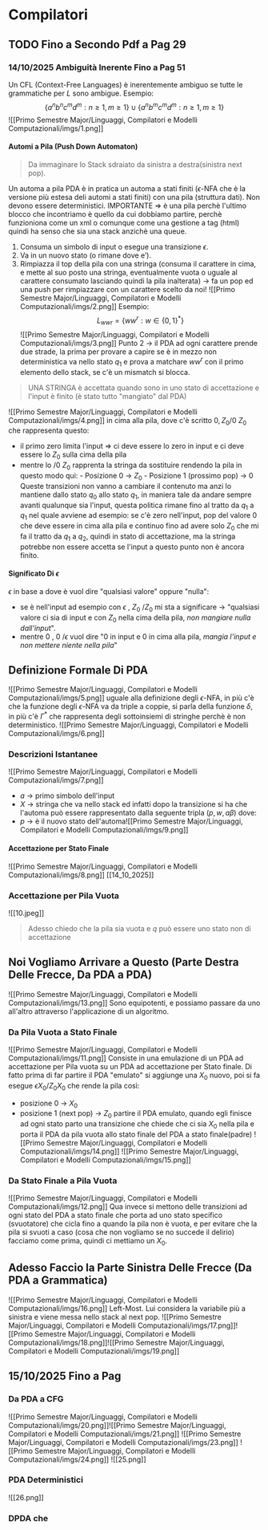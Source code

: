 # Compilatori
## TODO Fino a Secondo Pdf a Pag 29
### 14/10/2025 Ambiguità Inerente Fino a Pag 51
Un CFL (Context-Free Languages) è inerentemente ambiguo se tutte le grammatiche per $L$ sono ambigue.
Esempio:
$$\{a^n b^nc^md^m: n\geq 1,m\geq 1\} \cup \{a^n b^mc^md^m: n\geq 1,m\geq 1\}$$
![[Primo Semestre Major/Linguaggi, Compilatori e Modelli Computazionali/imgs/1.png]]
#### Automi a Pila (Push Down Automaton)

> Da immaginare lo Stack sdraiato da sinistra a destra(sinistra next pop).

Un automa a pila PDA è in pratica un automa a stati finiti ($\epsilon$-NFA che è la versione più estesa deli automi a stati finiti) con una pila (struttura dati).
Non devono essere deterministici.
IMPORTANTE => è una pila perchè l'ultimo blocco che incontriamo è quello da cui dobbiamo partire, perchè funzioniona come un xml o comunque come una gestione a tag (html) quindi ha senso che sia una stack anzichè una queue.
1. Consuma un simbolo di input o esegue una transizione $\epsilon$.
2. Va in un nuovo stato (o rimane dove e’).
3. Rimpiazza il top della pila con una stringa (consuma il carattere in cima, e mette al suo posto una stringa, eventualmente vuota o uguale al carattere consumato lasciando quindi la pila inalterata) $\rightarrow$ fa un pop ed una push per rimpiazzare con un carattere scelto da noi!
![[Primo Semestre Major/Linguaggi, Compilatori e Modelli Computazionali/imgs/2.png]]
Esempio:
$$L_{wwr} = \{ ww^r: w ∈ \{0,1\}^*\}$$
![[Primo Semestre Major/Linguaggi, Compilatori e Modelli Computazionali/imgs/3.png]]
Punto 2 $\rightarrow$ il PDA ad ogni carattere prende due strade, la prima per provare a capire se è in mezzo non deterministica va nello stato $q_1$ e prova a matchare $ww^r$ con il primo elemento dello stack, se c'è un mismatch si blocca.

> UNA STRINGA è accettata quando sono in uno stato di accettazione e l'input è finito (è stato tutto "mangiato" dal PDA)

![[Primo Semestre Major/Linguaggi, Compilatori e Modelli Computazionali/imgs/4.png]]
in cima alla pila, dove c'è scritto $0,Z_0 /0\ Z_0$ che rappresenta questo:
- il primo zero limita l'input => ci deve essere lo zero in input e ci deve essere lo $Z_0$ sulla cima della pila
- mentre lo $/0 \ Z_0$ rapprenta la stringa da sostituire rendendo la pila in questo modo qui:
	  - Posizione 0 $\rightarrow$ $Z_0$ 
	  - Posizione 1 (prossimo pop) $\rightarrow$ 0
Queste transizioni non vanno a cambiare il contenuto ma anzi lo mantiene dallo stato $q_0$ allo stato $q_1$, in maniera tale da andare sempre avanti qualunque sia l'input, questa politica rimane fino al tratto da $q_1$ a $q_1$ nel quale avviene ad esempio:
	se c'è zero nell'input, pop del valore 0 che deve essere in cima alla pila e continuo fino ad avere solo $Z_0$ che mi fa il tratto da $q_1$ a $q_2$, quindi in stato di accettazione, ma la stringa potrebbe non essere accetta se l'input a questo punto non è ancora finito.
#### Significato Di $\epsilon$
$\epsilon$ in base a dove è vuol dire "qualsiasi valore" oppure "nulla":
- se è nell'input ad esempio con $\epsilon$ , $Z_0 \ /Z_0$ mi sta a significare $\rightarrow$ "qualsiasi valore ci sia di input e con $Z_0$ nella cima della pila, *non mangiare nulla dall'input*".
- mentre $0\ , \ 0 \ / \epsilon$ vuol dire "0 in input e 0 in cima alla pila, *mangia l'input e non mettere niente nella pila*"
## Definizione Formale Di PDA
![[Primo Semestre Major/Linguaggi, Compilatori e Modelli Computazionali/imgs/5.png]]
uguale alla definizione degli $\epsilon$-NFA, in più c'è che la funzione degli $\epsilon$-NFA va da triple a coppie, si parla della funzione $\delta$, in più c'è $\Gamma^*$ che rappresenta degli sottoinsiemi di stringhe perchè è non deterministico.
![[Primo Semestre Major/Linguaggi, Compilatori e Modelli Computazionali/imgs/6.png]]
### Descrizioni Istantanee
![[Primo Semestre Major/Linguaggi, Compilatori e Modelli Computazionali/imgs/7.png]]
- $a \ \rightarrow$ primo simbolo dell'input
- $X \ \rightarrow$ stringa che va nello stack
ed infatti dopo la transizione si ha che l'automa può essere rappresentato dalla seguente tripla $(p,w,a\beta)$ dove:
- $p \ \rightarrow$ è il nuovo stato dell'automa![[Primo Semestre Major/Linguaggi, Compilatori e Modelli Computazionali/imgs/9.png]]
#### Accettazione per Stato Finale
![[Primo Semestre Major/Linguaggi, Compilatori e Modelli Computazionali/imgs/8.png]]
[[14_10_2025]]
### Accettazione per Pila Vuota
![[10.jpeg]]

> Adesso chiedo che la pila sia vuota e $q$ può essere uno stato non di accettazione

## Noi Vogliamo Arrivare a Questo (Parte Destra Delle Frecce, Da PDA a PDA)
![[Primo Semestre Major/Linguaggi, Compilatori e Modelli Computazionali/imgs/13.png]]
Sono equipotenti, e possiamo passare da uno all'altro attraverso l'applicazione di un algoritmo.
### Da Pila Vuota a Stato Finale
![[Primo Semestre Major/Linguaggi, Compilatori e Modelli Computazionali/imgs/11.png]]
Consiste in una emulazione di un PDA ad accettazione per Pila vuota su un PDA ad accettazione per Stato finale.
Di fatto prima di far partire il PDA "emulato" si aggiunge una $X_0$ nuovo, poi si fa esegue $\epsilon X_0 /Z_0X_0$ che rende la pila così:
- posizione 0 $\rightarrow$ $X_0$
- posizione 1 (next pop) $\rightarrow$ $Z_0$ 
partire il PDA emulato, quando egli finisce ad ogni stato parto una transizione che chiede che ci sia $X_0$ nella pila e porta il PDA da pila vuota allo stato finale del PDA a stato finale(padre) ![[Primo Semestre Major/Linguaggi, Compilatori e Modelli Computazionali/imgs/14.png]]
![[Primo Semestre Major/Linguaggi, Compilatori e Modelli Computazionali/imgs/15.png]]
### Da Stato Finale a Pila Vuota
![[Primo Semestre Major/Linguaggi, Compilatori e Modelli Computazionali/imgs/12.png]]
Qua invece si mettono delle transizioni ad ogni stato del PDA a stato finale che porta ad uno stato specifico (svuotatore) che cicla fino a quando la pila non è vuota, e per evitare che la pila si svuoti a caso (cosa che non vogliamo se no succede il delirio) facciamo come prima, quindi ci mettiamo un $X_0$.
## Adesso Faccio la Parte Sinistra Delle Frecce (Da PDA a Grammatica)
![[Primo Semestre Major/Linguaggi, Compilatori e Modelli Computazionali/imgs/16.png]]
Left-Most.
Lui considera la variabile più a sinistra e viene messa nello stack al next pop.
![[Primo Semestre Major/Linguaggi, Compilatori e Modelli Computazionali/imgs/17.png]]![[Primo Semestre Major/Linguaggi, Compilatori e Modelli Computazionali/imgs/18.png]]![[Primo Semestre Major/Linguaggi, Compilatori e Modelli Computazionali/imgs/19.png]]
## 15/10/2025 Fino a Pag
### Da PDA a CFG
![[Primo Semestre Major/Linguaggi, Compilatori e Modelli Computazionali/imgs/20.png]]![[Primo Semestre Major/Linguaggi, Compilatori e Modelli Computazionali/imgs/21.png]]
![[Primo Semestre Major/Linguaggi, Compilatori e Modelli Computazionali/imgs/23.png]]
![[Primo Semestre Major/Linguaggi, Compilatori e Modelli Computazionali/imgs/24.png]]
![[25.png]]
### PDA Deterministici
![[26.png]]
### DPDA che
